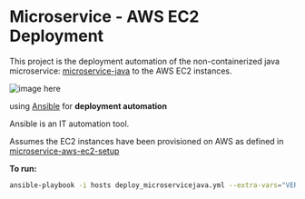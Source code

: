 # Microservice - AWS EC2 Deployment

This project is the deployment automation of the non-containerized java microservice: [microservice-java](https://github.com/colinbut/microservice-java.git) to the AWS EC2 instances.

![image here](https://images-for-github-colinbut.s3.eu-west-2.amazonaws.com/microservice-aws-demo/microservice-aws-ec2-deployment.png)

using [Ansible](https://www.ansible.com/) for __deployment automation__

Ansible is an IT automation tool.

Assumes the EC2 instances have been provisioned on AWS as defined in [microservice-aws-ec2-setup](https://github.com/colinbut/microservice-aws-ec2-setup.git)

__To run:__


```bash
ansible-playbook -i hosts deploy_microservicejava.yml --extra-vars="VERSION=1.0.0-SNAPSHOT"
```
